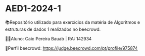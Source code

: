 # AED1-2024-1
📚Repositório utilizado para exercícios da matéria de Algoritmos e estruturas de dados 1 realizados no beecrowd.

👨‍🎓Aluno: Caio Pereira Bauab | RA: 142934

🐝Perfil beecrowd: https://judge.beecrowd.com/pt/profile/975874
